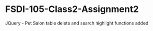 # FSDI-105-Class2-Assignment2

JQuery - Pet Salon table delete and search highlight functions added
